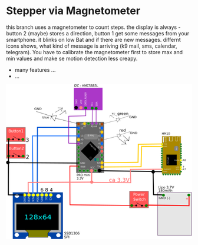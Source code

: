 # Stepper via Magnetometer

this branch uses a magnetometer to count steps. the display 
is always - button 2 (maybe) stores a direction, button 1 get some 
messages from your smartphone. it blinks on low Bat and if there are 
new messages. differnt icons shows, what kind of message is 
arriving (k9 mail, sms, calendar, telegram). You have to calibrate the 
magnetometer first to store max and min values and make se motion 
detection less creapy.

- many features ...
- ...

![Circuit](img/circuit.png)
